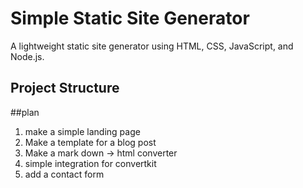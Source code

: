 # Simple Static Site Generator

A lightweight static site generator using HTML, CSS, JavaScript, and Node.js.

## Project Structure

##plan

1. make a simple landing page
2. Make a template for a blog post
3. Make a mark down -> html converter
4. simple integration for convertkit
5. add a contact form
